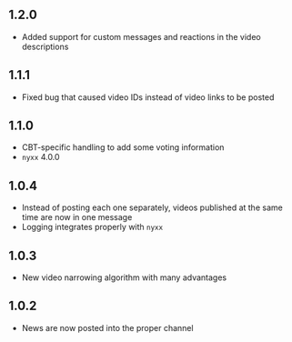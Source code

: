## 1.2.0

- Added support for custom messages and reactions in the video descriptions

## 1.1.1

- Fixed bug that caused video IDs instead of video links to be posted

## 1.1.0

- CBT-specific handling to add some voting information
- `nyxx` 4.0.0

## 1.0.4

- Instead of posting each one separately, videos published at the same time are
  now in one message
- Logging integrates properly with `nyxx`

## 1.0.3

- New video narrowing algorithm with many advantages

## 1.0.2

- News are now posted into the proper channel
